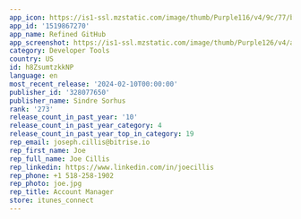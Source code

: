 ```yaml
---
app_icon: https://is1-ssl.mzstatic.com/image/thumb/Purple116/v4/9c/77/b6/9c77b65a-239e-a305-9d79-bd0bba94b302/AppIcon-0-0-1x_U007epad-0-85-220.png/1024x1024bb.png
app_id: '1519867270'
app_name: Refined GitHub
app_screenshot: https://is1-ssl.mzstatic.com/image/thumb/Purple126/v4/a2/d9/9f/a2d99fd6-9deb-c993-8ee1-95d564878c43/703fd493-dd17-44dd-9ee7-cc38f3828c6d_Simulator_Screen_Shot_-_iPhone_8_Plus__U00285.5_U0022_display_U0029_-_2021-09-18_at_22.38.22.png/1242x2208bb.png
category: Developer Tools
country: US
id: h8ZsumtzkkNP
language: en
most_recent_release: '2024-02-10T00:00:00'
publisher_id: '328077650'
publisher_name: Sindre Sorhus
rank: '273'
release_count_in_past_year: '10'
release_count_in_past_year_category: 4
release_count_in_past_year_top_in_category: 19
rep_email: joseph.cillis@bitrise.io
rep_first_name: Joe
rep_full_name: Joe Cillis
rep_linkedin: https://www.linkedin.com/in/joecillis
rep_phone: +1 518-258-1902
rep_photo: joe.jpg
rep_title: Account Manager
store: itunes_connect
---
```


